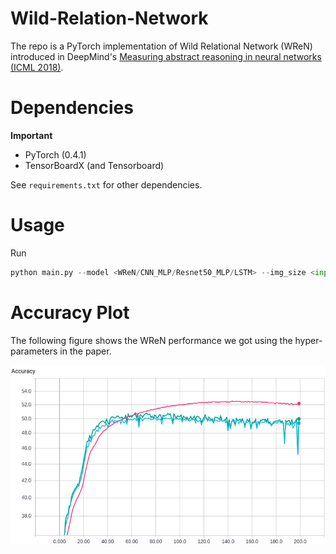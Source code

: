 # Wild-Relation-Network

The repo is a PyTorch implementation of Wild Relational Network (WReN) introduced in DeepMind's [Measuring abstract reasoning in neural networks (ICML 2018)](http://proceedings.mlr.press/v80/santoro18a/santoro18a.pdf).

# Dependencies

**Important**
* PyTorch (0.4.1)
* TensorBoardX (and Tensorboard)

See ```requirements.txt``` for other dependencies.

# Usage

Run
```python
python main.py --model <WReN/CNN_MLP/Resnet50_MLP/LSTM> --img_size <input image size> --path <path to your dataset>
```

# Accuracy Plot

The following figure shows the WReN performance we got using the hyper-parameters in the paper.

![AccPlot](./figures/wren.png)
